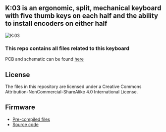 ## K:03 is an ergonomic, split, mechanical keyboard with five thumb keys on each half and the ability to install encoders on either half

![K:03](images/01.jpg)

### This repo contains all files related to this keyboard
PCB and schematic can be found [here](https://oshwlab.com/yuriiq/k03v1)

## License 

The files in this repository are licensed under a Creative Commons Attribution-NonCommercial-ShareAlike 4.0 International License.

## Firmware
- [Pre-compiled files][1]
- [Source code][2]

[1]: https://github.com/ergohaven/keymap_hub
[2]: https://github.com/ergohaven/vial-qmk/tree/vial/keyboards/ergohaven
